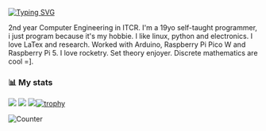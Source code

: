 [![Typing SVG](https://readme-typing-svg.demolab.com?pause=1000&color=F3A0F7&width=435&lines=If+it+moves%2C+compile+it;Ad+astra;Just+another+node+in+this+world)](https://git.io/typing-svg)

2nd year Computer Engineering in ITCR. I'm a 19yo self-taught programmer, i just program because it's my hobbie. I like linux, python and electronics. I love LaTex and research. Worked with Arduino, Raspberry Pi Pico W and Raspberry Pi 5. I love rocketry. Set theory enjoyer. Discrete mathematics are cool =\].

### 📊 My stats
![](https://github-readme-stats.vercel.app/api?username=lvoidi&theme=onedark&hide_border=false&include_all_commits=true&count_private=true)
![](https://github-readme-streak-stats.herokuapp.com/?user=lvoidi&theme=onedark&hide_border=false)
![](https://github-readme-stats.vercel.app/api/top-langs/?username=lvoidi&theme=onedark&hide_border=false&include_all_commits=true&count_private=true&layout=compact)[![trophy](https://github-profile-trophy.vercel.app/?username=ryo-ma&theme=onestar&row=2&column=5)](https://github.com/ryo-ma/github-profile-trophy)

![Counter](https://komarev.com/ghpvc/?username=mrjakesir&color=1b1f27&style=flat-square)

